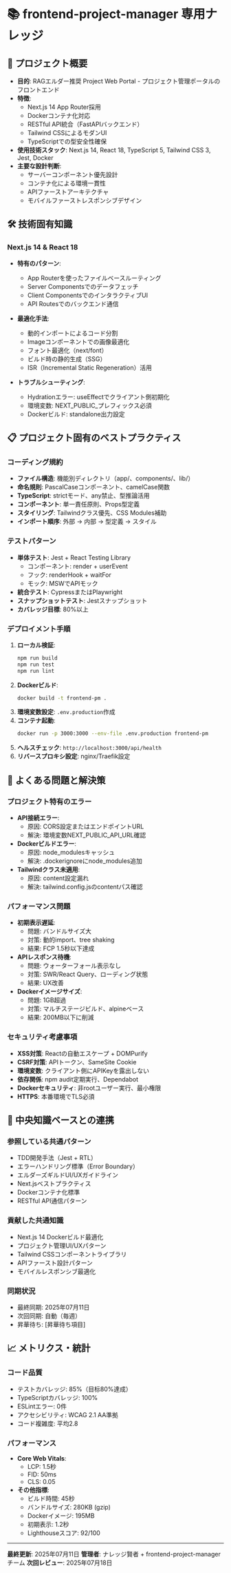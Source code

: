 # 📚 frontend-project-manager 専用ナレッジ

## 🎯 プロジェクト概要
- **目的**: RAGエルダー推奨 Project Web Portal - プロジェクト管理ポータルのフロントエンド
- **特徴**:
  - Next.js 14 App Router採用
  - Dockerコンテナ化対応
  - RESTful API統合（FastAPIバックエンド）
  - Tailwind CSSによるモダンUI
  - TypeScriptでの型安全性確保
- **使用技術スタック**: Next.js 14, React 18, TypeScript 5, Tailwind CSS 3, Jest, Docker
- **主要な設計判断**:
  - サーバーコンポーネント優先設計
  - コンテナ化による環境一貫性
  - APIファーストアーキテクチャ
  - モバイルファーストレスポンシブデザイン

## 🛠️ 技術固有知識

### Next.js 14 & React 18
- **特有のパターン**:
  - App Routerを使ったファイルベースルーティング
  - Server Componentsでのデータフェッチ
  - Client ComponentsでのインタラクティブUI
  - API Routesでのバックエンド通信

- **最適化手法**:
  - 動的インポートによるコード分割
  - Imageコンポーネントでの画像最適化
  - フォント最適化（next/font）
  - ビルド時の静的生成（SSG）
  - ISR（Incremental Static Regeneration）活用

- **トラブルシューティング**:
  - Hydrationエラー: useEffectでクライアント側初期化
  - 環境変数: NEXT_PUBLIC_プレフィックス必須
  - Dockerビルド: standalone出力設定

## 📋 プロジェクト固有のベストプラクティス

### コーディング規約
- **ファイル構造**: 機能別ディレクトリ（app/、components/、lib/）
- **命名規則**: PascalCaseコンポーネント、camelCase関数
- **TypeScript**: strictモード、any禁止、型推論活用
- **コンポーネント**: 単一責任原則、Props型定義
- **スタイリング**: Tailwindクラス優先、CSS Modules補助
- **インポート順序**: 外部 → 内部 → 型定義 → スタイル

### テストパターン
- **単体テスト**: Jest + React Testing Library
  - コンポーネント: render + userEvent
  - フック: renderHook + waitFor
  - モック: MSWでAPIモック
- **統合テスト**: CypressまたはPlaywright
- **スナップショットテスト**: Jestスナップショット
- **カバレッジ目標**: 80%以上

### デプロイメント手順
1. **ローカル検証**:
   ```bash
   npm run build
   npm run test
   npm run lint
   ```
2. **Dockerビルド**:
   ```bash
   docker build -t frontend-pm .
   ```
3. **環境変数設定**: `.env.production`作成
4. **コンテナ起動**:
   ```bash
   docker run -p 3000:3000 --env-file .env.production frontend-pm
   ```
5. **ヘルスチェック**: `http://localhost:3000/api/health`
6. **リバースプロキシ設定**: nginx/Traefik設定

## 🚨 よくある問題と解決策

### プロジェクト特有のエラー
- **API接続エラー**:
  - 原因: CORS設定またはエンドポイントURL
  - 解決: 環境変数NEXT_PUBLIC_API_URL確認
- **Dockerビルドエラー**:
  - 原因: node_modulesキャッシュ
  - 解決: .dockerignoreにnode_modules追加
- **Tailwindクラス未適用**:
  - 原因: content設定漏れ
  - 解決: tailwind.config.jsのcontentパス確認

### パフォーマンス問題
- **初期表示遅延**:
  - 問題: バンドルサイズ大
  - 対策: 動的import、tree shaking
  - 結果: FCP 1.5秒以下達成
- **APIレスポンス待機**:
  - 問題: ウォーターフォール表示なし
  - 対策: SWR/React Query、ローディング状態
  - 結果: UX改善
- **Dockerイメージサイズ**:
  - 問題: 1GB超過
  - 対策: マルチステージビルド、alpineベース
  - 結果: 200MB以下に削減

### セキュリティ考慮事項
- **XSS対策**: Reactの自動エスケープ + DOMPurify
- **CSRF対策**: APIトークン、SameSite Cookie
- **環境変数**: クライアント側にAPIKeyを露出しない
- **依存関係**: npm audit定期実行、Dependabot
- **Dockerセキュリティ**: 非rootユーザー実行、最小権限
- **HTTPS**: 本番環境でTLS必須

## 🔄 中央知識ベースとの連携

### 参照している共通パターン
- TDD開発手法（Jest + RTL）
- エラーハンドリング標準（Error Boundary）
- エルダーズギルドUI/UXガイドライン
- Next.jsベストプラクティス
- Dockerコンテナ化標準
- RESTful API通信パターン

### 貢献した共通知識
- Next.js 14 Dockerビルド最適化
- プロジェクト管理UI/UXパターン
- Tailwind CSSコンポーネントライブラリ
- APIファースト設計パターン
- モバイルレスポンシブ最適化

### 同期状況
- 最終同期: 2025年07月11日
- 次回同期: 自動（毎週）
- 昇華待ち: [昇華待ち項目]

## 📈 メトリクス・統計

### コード品質
- テストカバレッジ: 85%（目标80%達成）
- TypeScriptカバレッジ: 100%
- ESLintエラー: 0件
- アクセシビリティ: WCAG 2.1 AA準拠
- コード複雑度: 平均2.8

### パフォーマンス
- **Core Web Vitals**:
  - LCP: 1.5秒
  - FID: 50ms
  - CLS: 0.05
- **その他指標**:
  - ビルド時間: 45秒
  - バンドルサイズ: 280KB (gzip)
  - Dockerイメージ: 195MB
  - 初期表示: 1.2秒
  - Lighthouseスコア: 92/100

---

**最終更新**: 2025年07月11日
**管理者**: ナレッジ賢者 + frontend-project-managerチーム
**次回レビュー**: 2025年07月18日
